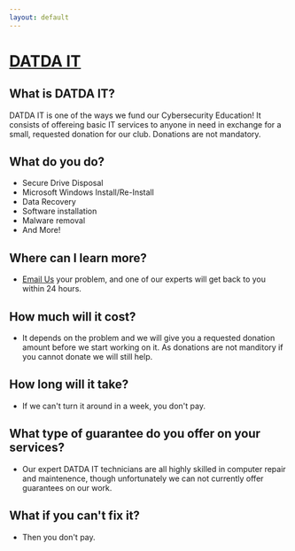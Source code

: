 ```yaml
---
layout: default
---
```

# [DATDA IT](mailto:datda.uwyo@gmail.com)

## What is DATDA IT?
DATDA IT is one of the ways we fund our Cybersecurity Education! It consists of offereing basic IT services to anyone in need in exchange for a small, requested donation for our club. Donations are not mandatory. 

## What do you do?
* Secure Drive Disposal
* Microsoft Windows Install/Re-Install
* Data Recovery
* Software installation
* Malware removal
* And More!

## Where can I learn more?
* [Email Us](mailto:datda.uwyo@gmail.com) your problem, and one of our experts will get back to you within 24 hours. 

## How much will it cost?
* It depends on the problem and we will give you a requested donation amount before we start working on it. As donations are not manditory if you cannot donate we will still help.

## How long will it take?
* If we can't turn it around in a week, you don't pay.

## What type of guarantee do you offer on your services?
* Our expert DATDA IT technicians are all highly skilled in computer repair and maintenence, though unfortunately we can not currently offer guarantees on our work.

## What if you can't fix it?
* Then you don't pay.
